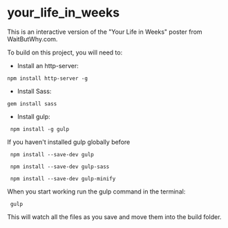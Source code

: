 # your_life_in_weeks

This is an interactive version of the "Your Life in Weeks" poster from WaitButWhy.com.

To build on this project, you will need to:

* Install an http-server:

<code>npm install http-server -g</code>

* Install Sass: 

<code>gem install sass</code>

* Install gulp:

<code> npm install -g gulp </code>

If you haven't installed gulp globally before

<code> npm install --save-dev gulp </code>

<code> npm install --save-dev gulp-sass </code>

<code> npm install --save-dev gulp-minify </code>

When you start working run the gulp command in the terminal:

<code> gulp </code>

This will watch all the files as you save and move them into the build folder.


